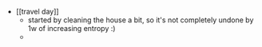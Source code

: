 - [[travel day]]
	- started by cleaning the house a bit, so it's not completely undone by 1w of increasing entropy :)
	-